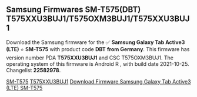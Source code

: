 <h2>Samsung Firmwares SM-T575(DBT) T575XXU3BUJ1/T575OXM3BUJ1/T575XXU3BUJ1</h2>
Download the Samsung firmware for the ✅ <strong>Samsung Galaxy Tab Active3 (LTE) </strong> ⭐ <strong>SM-T575</strong> with product code <strong>DBT</strong> <strong> from Germany</strong>. This firmware has version number PDA <strong>T575XXU3BUJ1</strong> and CSC T575OXM3BUJ1. The operating system of this firmware is Android R , with build date 2021-10-25. Changelist <strong>22582978</strong>.


[SM-T575](https://samfirm.shop/samsung/model/SM-T575)
[T575XXU3BUJ1](https://samfirm.shop/samsung/pda/T575XXU3BUJ1)
[Download Firmware Samsung Galaxy Tab Active3 (LTE) SM-T575](https://samfirm.shop/samsung/firmware/468440)

